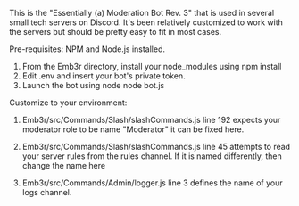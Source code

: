 This is the "Essentially (a) Moderation Bot Rev. 3" that is used in several small tech servers on Discord.  It's been relatively customized to work with the servers but should be pretty easy to fit in most cases.

Pre-requisites:
NPM and Node.js installed.

1. From the Emb3r directory, install your node_modules using npm install
2. Edit .env and insert your bot's private token.
3. Launch the bot using node
  node bot.js


Customize to your environment:
1. Emb3r/src/Commands/Slash/slashCommands.js line 192 expects your moderator role to be name "Moderator" it can be fixed here.

2. Emb3r/src/Commands/Slash/slashCommands.js line 45 attempts to read your server rules from the rules channel.  If it is named differently, then change the name here

3. Emb3r/src/Commands/Admin/logger.js line 3 defines the name of your logs channel.
